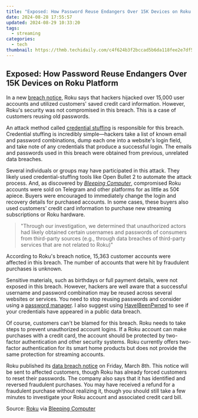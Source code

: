 ```yaml
---
title: "Exposed: How Password Reuse Endangers Over 15K Devices on Roku Platform"
date: 2024-08-28 17:55:57
updated: 2024-08-29 10:33:20
tags:
  - streaming
categories:
  - tech
thumbnail: https://thmb.techidaily.com/c4f624b3f2bccad5b6da118fee2e7df55a3a172015085fad0a0d2520bcd157aa.jpg
---
```


## Exposed: How Password Reuse Endangers Over 15K Devices on Roku Platform

In a new [breach notice](http://oag.ca.gov/system/files/Template%20Notification%203-8-2024.pdf), Roku says that hackers hijacked over 15,000 user accounts and utilized customers' saved credit card information. However, Roku's security was not compromised in this breach. This is a case of customers reusing old passwords.

 An attack method called [credential stuffing](https://some-techniques.techidaily.com/how-to-shoot-vertical-panorama-photos-with-your-smartphone-androidios-for-2024/) is responsible for this breach. Credential stuffing is incredibly simple—hackers take a list of known email and password combinations, dump each one into a website's login field, and take note of any credentials that produce a successful login. The emails and passwords used in this breach were obtained from previous, unrelated data breaches.

 Several individuals or groups may have participated in this attack. They likely used credential-stuffing tools like Open Bullet 2 to automate the attack process. And, as discovered by [_Bleeping Computer_](https://www.bleepingcomputer.com/news/security/over-15-000-hacked-roku-accounts-sold-for-50-each-to-buy-hardware/), compromised Roku accounts were sold on Telegram and other platforms for as little as 50¢ apiece. Buyers were encouraged to immediately change the login and recovery details for purchased accounts. In some cases, these buyers also used customers' credit card information to purchase new streaming subscriptions or Roku hardware.

> "Through our investigation, we determined that unauthorized actors had likely obtained certain usernames and passwords of consumers from third-party sources (e.g., through data breaches of third-party services that are not related to Roku)"

 According to Roku's breach notice, 15,363 customer accounts were affected in this breach. The number of accounts that were hit by fraudulent purchases is unknown.

 Sensitive materials, such as birthdays or full payment details, were not exposed in this breach. However, hackers are well aware that a successful username and password combination may be reused across several websites or services. You need to stop reusing passwords and consider using a [password manager](https://facebook-video-content.techidaily.com/updated-how-to-create-facebook-video-ads-with-free-video-creation-kit-for-2024/). I also suggest using [HaveIBeenPwned](https://haveibeenpwned.com) to see if your credentials have appeared in a public data breach.

 Of course, customers can't be blamed for this breach. Roku needs to take steps to prevent unauthorized account logins. If a Roku account can make purchases with a credit card, the account should be protected by two-factor authentication and other security systems. Roku currently offers two-factor authentication for its smart home products but does not provide the same protection for streaming accounts.

 Roku published its [data breach notice](https://oag.ca.gov/system/files/Template%20Notification%203-8-2024.pdf) on Friday, March 8th. This notice will be sent to affected customers, though Roku has already forced customers to reset their passwords. The company also says that it has identified and reversed fraudulent purchases. You may have received a refund for a fraudulent purchase without realizing it, though you should still take a few minutes to investigate your Roku account and associated credit card bill.

 Source: [Roku](https://oag.ca.gov/system/files/Template%20Notification%203-8-2024.pdf) via [Bleeping Computer](https://www.bleepingcomputer.com/news/security/over-15-000-hacked-roku-accounts-sold-for-50-each-to-buy-hardware/)

<ins class="adsbygoogle"
     style="display:block"
     data-ad-format="autorelaxed"
     data-ad-client="ca-pub-7571918770474297"
     data-ad-slot="1223367746"></ins>



<ins class="adsbygoogle"
     style="display:block"
     data-ad-client="ca-pub-7571918770474297"
     data-ad-slot="8358498916"
     data-ad-format="auto"
     data-full-width-responsive="true"></ins>
